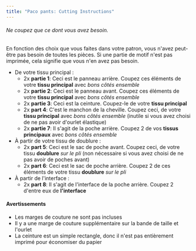 ```yaml
---
title: "Paco pants: Cutting Instructions"
---
```


<Tip>

###### Ne coupez que ce dont vous avez besoin.

En fonction des choix que vous faites dans votre patron, vous n'avez peut-être pas besoin de toutes les pièces.
Si une partie de motif n'est pas imprimée, cela signifie que vous n'en avez pas besoin.

</Tip>

- De votre tissu principal :
  - 2x **partie 1**: Ceci est le panneau arrière. Coupez ces éléments de votre **tissu principal** avec _bons côtés ensemble_
  - 2x **partie 2**: Ceci est le panneau avant. Coupez ces éléments de votre **tissu principal** avec _bons côtés ensemble_
  - 2x **partie 3**: Ceci est la ceinture. Coupez-le de votre **tissu principal**
  - 2x **part 4**: C'est le manchon de la cheville. Coupez ceci, de votre **tissu principal** avec _bons côtés ensemble_ (inutile si vous avez choisi de ne pas avoir d'ourlet élastique)
  - 2x **partie 7**: Il s'agit de la poche arrière. Coupez 2 de vos **tissus principaux** avec _bons côtés ensemble_
- À partir de votre tissu de doublure :
  - 2x **part 5**: Ceci est le sac de poche avant. Coupez ceci, de votre tissu **doublure** _sur le pli_ (non nécessaire si vous avez choisi de ne pas avoir de poches avant)
  - 2x **part 6**: Ceci est le sac de poche arrière. Coupez 2 de ces éléments de votre tissu **doublure** _sur le pli_
- À partir de l'interface :
  - 2x **part 8**: Il s'agit de l'interface de la poche arrière. Coupez 2 d'entre eux de **l'interface**

<Warning>

#### Avertissements

- Les marges de couture ne sont pas incluses
- Il y a une marge de couture supplémentaire sur la bande de taille et l'ourlet
- La ceinture est un simple rectangle, donc il n'est pas entièrement imprimé pour économiser du papier

</Warning>
